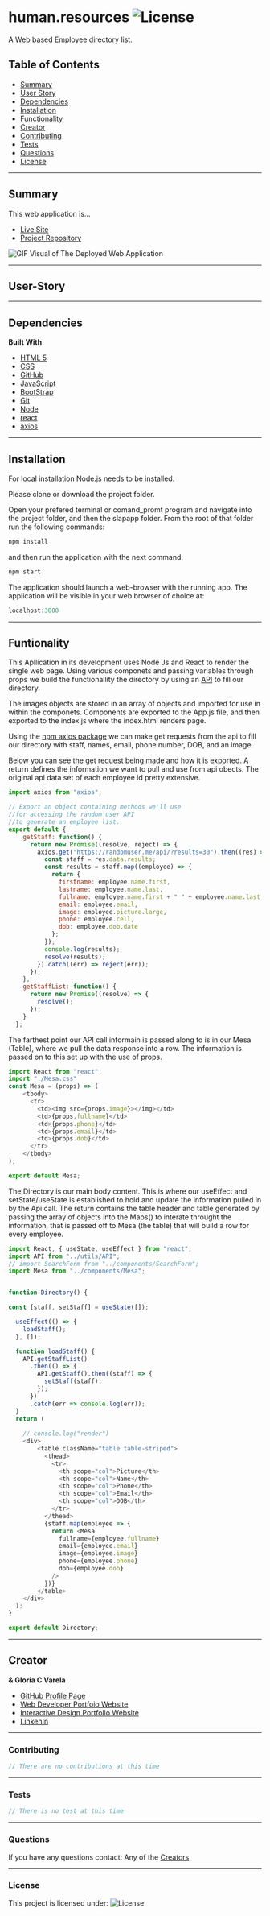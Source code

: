 # human.resources ![License](https://img.shields.io/static/v1?label=License&message=MIT&color=blueviolet&style=plastic)

A Web based Employee directory list.

## Table of Contents

* [Summary](#summary)
* [User Story](#user-story)
* [Dependencies](#Dependencies)
* [Installation](#Installation)
* [Functionality](#Functionality)
* [Creator](#creator)
* [Contributing](#contributing)
* [Tests](#tests)
* [Questions](#questions)
* [License](#license)

______________________________________________________________________________

## Summary

This web application is...

* [Live Site](https://gcvarela21.github.io/human.resources/)
* [Project Repository](https://github.com/gcvarela21/human.resources)

![GIF Visual of The Deployed Web Application](https://github.com/gcvarela21/human.resources/blob/main/React%20App.gif?raw=true)

______________________________________________________________________________

## User-Story

______________________________________________________________________________

## Dependencies

**Built With**

* [HTML 5](https://www.w3schools.com/html/)
* [CSS](https://www.w3schools.com/css/css_howto.asp)
* [GitHub](https://github.com/)
* [JavaScript](https://www.w3schools.com/js/default.asp)
* [BootStrap](https://getbootstrap.com/docs/5.0/getting-started/introduction/)
* [Git](https://git-scm.com/downloads)
* [Node](https://nodejs.org/en/)
* [react](https://reactjs.org/docs/getting-started.html)
* [axios](https://www.npmjs.com/package/axios)

______________________________________________________________________________
  
## Installation

For local installation [Node.js](https://nodejs.org/en/) needs to be installed.

Please clone or download the project folder.

Open your prefered terminal or comand_promt program and navigate into the project folder, and then the slapapp folder. From the root of that folder run the following commands:

```javascript
npm install
```

and then run the application with the next command:

```javascript
npm start
```

The application should launch a web-browser with the running app. The application will be visible in your web browser of choice at:

```javascript
localhost:3000
```

______________________________________________________________________________
  
## Funtionality

This Apllication in its development uses Node Js and React to render the single web page. Using various componets and passing variables through props we build the functionallity the directory by using an [API](https://randomuser.me/) to fill our directory.

The images objects are stored in an array of objects and imported for use in within the componets. Components are exported to the App.js file, and then exported to the index.js where the index.html renders page.

Using the [npm axios package](https://www.npmjs.com/package/axios) we can make get requests from the api to fill our directory with staff, names, email, phone number, DOB, and an image.

Below you can see the get request being made and how it is exported. A return defines the information we want to pull and use from api obects. The original api data set of each employee id pretty extensive.

```javascript
import axios from "axios";

// Export an object containing methods we'll use 
//for accessing the random user API 
//to generate an employee list.
export default {
    getStaff: function() {
      return new Promise((resolve, reject) => {
        axios.get("https://randomuser.me/api/?results=30").then((res) => {
          const staff = res.data.results;
          const results = staff.map((employee) => {
            return {
              firstname: employee.name.first,
              lastname: employee.name.last,
              fullname: employee.name.first + " " + employee.name.last,
              email: employee.email,
              image: employee.picture.large,
              phone: employee.cell,
              dob: employee.dob.date
            };
          });
          console.log(results);
          resolve(results);
        }).catch((err) => reject(err));
      });
    },
    getStaffList: function() {
      return new Promise((resolve) => {
        resolve();
      });
    }
  };
```

The farthest point our API call informain is passed along to is in our Mesa (Table), where we pull the data response into a row. The information is passed on to this set up with the use of props.

```javascript
import React from "react";
import "./Mesa.css"
const Mesa = (props) => (
    <tbody>
      <tr>
        <td><img src={props.image}></img></td>
        <td>{props.fullname}</td>
        <td>{props.phone}</td>
        <td>{props.email}</td>
        <td>{props.dob}</td>
      </tr>
    </tbody>
);

export default Mesa;
```

The Directory is our main body content. This is where our useEffect and setState/useState is established to hold and update the information pulled in by the Api call. The return contains the table header and table generated by passing the array of objects into the Maps() to interate throught the information, that is passed off to Mesa (the table) that will build a row for every employee.

```javascript
import React, { useState, useEffect } from "react";
import API from "../utils/API";
// import SearchForm from "../components/SearchForm";
import Mesa from "../components/Mesa";


function Directory() {

const [staff, setStaff] = useState([]);

  useEffect(() => {
    loadStaff();
  }, []);

  function loadStaff() {
    API.getStaffList()
      .then(() => {
        API.getStaff().then((staff) => {
          setStaff(staff);
        });
      })
      .catch(err => console.log(err));
  }
  return (
    
    // console.log("render")
    <div>
        <table className="table table-striped">
          <thead>
            <tr>
              <th scope="col">Picture</th>
              <th scope="col">Name</th>
              <th scope="col">Phone</th>
              <th scope="col">Email</th>
              <th scope="col">DOB</th>
            </tr>
          </thead>
          {staff.map(employee => {
            return <Mesa
              fullname={employee.fullname}
              email={employee.email}
              image={employee.image}
              phone={employee.phone}
              dob={employee.dob}
            />
          })}
        </table>
    </div>
  );
}

export default Directory;
```

______________________________________________________________________________

## Creator

**& Gloria C Varela**

* [GitHub Profile Page](https://github.com/gcvarela21)
* [Web Developer Portfoio Website](https://gcvarela21.github.io/glo.digital/)
* [Interactive Design Portfolio Website](https://www.glo.digital/)
* [LinkenIn](https://www.linkedin.com/in/glovarela/)

______________________________________________________________________________

### Contributing

```javascript
// There are no contributions at this time
```

______________________________________________________________________________

### Tests

```javascript
// There is no test at this time
```

______________________________________________________________________________

### Questions

If you have any questions contact: Any of the [Creators](#creators)

______________________________________________________________________________

### License

This project is licensed under: ![License](https://img.shields.io/static/v1?label=License&message=MIT&color=blueviolet&style=plastic)
